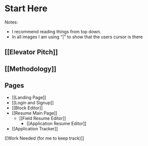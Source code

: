 # Start Here
Notes: 
- I recommend reading things from top down.
- In all images I am using "|" to show that the users cursor is there
## [[Elevator Pitch]]

## [[Methodology]]

## Pages
- [[Landing Page]]
- [[Login and Signup]]
- [[Block Editor]]
- [[Resume Main Page]]
	- [[Field Resume Editor]]
		- [[Application Resume Editor]]
- [[Application Tracker]]

[[Work Needed (for me to keep track)]]